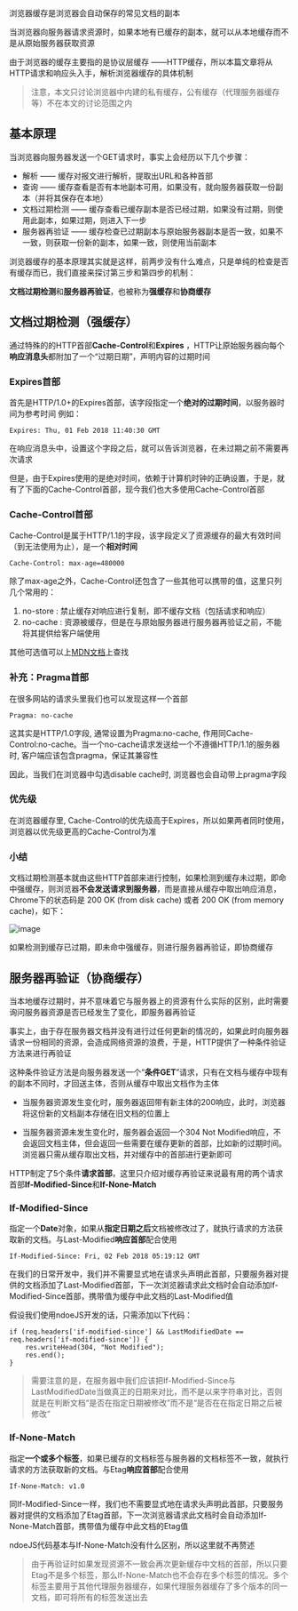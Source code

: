 浏览器缓存是浏览器会自动保存的常见文档的副本

当浏览器向服务器请求资源时，如果本地有已缓存的副本，就可以从本地缓存而不是从原始服务器获取资源

由于浏览器的缓存主要指的是协议层缓存
——HTTP缓存，所以本篇文章将从HTTP请求和响应头入手，解析浏览器缓存的具体机制

> 注意，本文只讨论浏览器中内建的私有缓存，公有缓存（代理服务器缓存等）不在本文的讨论范围之内

## 基本原理

当浏览器向服务器发送一个GET请求时，事实上会经历以下几个步骤：
* 解析 —— 缓存对报文进行解析，提取出URL和各种首部
* 查询 —— 缓存查看是否有本地副本可用，如果没有，就向服务器获取一份副本（并将其保存在本地）
* 文档过期检测 —— 缓存查看已缓存副本是否已经过期，如果没有过期，则使用此副本，如果过期，则进入下一步
* 服务器再验证 —— 缓存检查已过期副本与原始服务器副本是否一致，如果不一致，则获取一份新的副本，如果一致，则使用当前副本

浏览器缓存的基本原理其实就是这样，前两步没有什么难点，只是单纯的检查是否有缓存而已，我们直接来探讨第三步和第四步的机制：

**文档过期检测**和**服务器再验证**，也被称为**强缓存**和**协商缓存**

## 文档过期检测（强缓存）
通过特殊的的HTTP首部**Cache-Control**和**Expires** ，HTTP让原始服务器向每个**响应消息头**都附加了一个“过期日期”，声明内容的过期时间

### Expires首部
首先是HTTP/1.0+的Expires首部，该字段指定一个**绝对的过期时间**，以服务器时间为参考时间
例如：
```
Expires: Thu, 01 Feb 2018 11:40:30 GMT
```
在响应消息头中，设置这个字段之后，就可以告诉浏览器，在未过期之前不需要再次请求

但是，由于Expires使用的是绝对时间，依赖于计算机时钟的正确设置，于是，就有了下面的Cache-Control首部，现今我们也大多使用Cache-Control首部

### Cache-Control首部
Cache-Control是属于HTTP/1.1的字段，该字段定义了资源缓存的最大有效时间（到无法使用为止），是一个**相对时间**
```
Cache-Control: max-age=480000
```

除了max-age之外，Cache-Control还包含了一些其他可以携带的值，这里只列几个常用的：
1. no-store : 禁止缓存对响应进行复制，即不缓存文档（包括请求和响应）
2. no-cache : 资源被缓存，但是在与原始服务器进行服务器再验证之前，不能将其提供给客户端使用

其他可选值可以上[MDN文档](https://developer.mozilla.org/en-US/docs/Web/HTTP/Headers/Cache-Control)上查找

### 补充：Pragma首部
在很多网站的请求头里我们也可以发现这样一个首部
```
Pragma: no-cache 
```
这其实是HTTP/1.0字段, 通常设置为Pragma:no-cache, 作用同Cache-Control:no-cache。当一个no-cache请求发送给一个不遵循HTTP/1.1的服务器时, 客户端应该包含pragma，保证其兼容性

因此，当我们在浏览器中勾选disable cache时, 浏览器也会自动带上pragma字段

### 优先级
在浏览器缓存里, Cache-Control的优先级高于Expires，所以如果两者同时使用，浏览器以优先级更高的Cache-Control为准

### 小结
文档过期检测基本就由这些HTTP首部来进行控制，如果检测到缓存未过期，即命中强缓存，则浏览器**不会发送请求到服务器**，而是直接从缓存中取出响应消息，Chrome下的状态码是 200 OK (from disk cache) 或者 200 OK (from memory cache)，如下：

![image](https://note.youdao.com/yws/api/personal/file/E635A7C8ECE843AEBC2A56803362DC3E?method=download&shareKey=5d1b26f21577c7c6d410ad67e95744e8)

如果检测到缓存已过期，即未命中强缓存，则进行服务器再验证，即协商缓存

## 服务器再验证（协商缓存）
当本地缓存过期时，并不意味着它与服务器上的资源有什么实际的区别，此时需要询问服务器资源是否已经发生了变化，即服务器再验证

事实上，由于存在服务器文档并没有进行过任何更新的情况的，如果此时向服务器请求一份相同的资源，会造成网络资源的浪费，于是，HTTP提供了一种条件验证方法来进行再验证

这种条件验证方法是向服务器发送一个“**条件GET**”请求，只有在文档与缓存中现有的副本不同时，才回送主体，否则从缓存中取出文档作为主体

* 当服务器资源发生变化时，服务器返回带有新主体的200响应，此时，浏览器将这份新的文档副本存储在旧文档的位置上

* 当服务器资源未发生变化时，服务器会返回一个304 Not Modified响应，不会返回文档主体，但会返回一些需要在缓存更新的首部，比如新的过期时间。浏览器只需从缓存取出文档，并对缓存中的首部进行更新即可

HTTP制定了5个条件**请求首部**，这里只介绍对缓存再验证来说最有用的两个请求首部**If-Modified-Since**和**If-None-Match**

### If-Modified-Since
指定一个**Date**对象，如果从**指定日期之后**文档被修改过了，就执行请求的方法获取新的文档。与Last-Modified**响应首部**配合使用
```
If-Modified-Since: Fri, 02 Feb 2018 05:19:12 GMT
```
在我们的日常开发中，我们并不需要显式地在请求头声明此首部，只要服务器对提供的文档添加了Last-Modified首部，下一次浏览器请求此文档时会自动添加If-Modified-Since首部，携带值为缓存中此文档的Last-Modified值

假设我们使用ndoeJS开发的话，只需添加以下代码：
```
if (req.headers['if-modified-since'] && LastModifiedDate == req.headers['if-modified-since']) {
    res.writeHead(304, "Not Modified");
    res.end();
}
```
> 需要注意的是，在服务器中我们应该把If-Modified-Since与LastModifiedDate当做真正的日期来对比，而不是以来字符串对比，否则就是在判断文档“是否在指定日期被修改”而不是“是否在在指定日期之后被修改”

### If-None-Match
指定**一个或多个标签**，如果已缓存的文档标签与服务器的文档标签不一致，就执行请求的方法获取新的文档。与Etag**响应首部**配合使用
```
If-None-Match: v1.0
```
同If-Modified-Since一样，我们也不需要显式地在请求头声明此首部，只要服务器对提供的文档添加了Etag首部，下一次浏览器请求此文档时会自动添加If-None-Match首部，携带值为缓存中此文档的Etag值

ndoeJS代码基本与If-None-Match没有什么区别，所以这里就不再赘述

> 由于再验证时如果发现资源不一致会再次更新缓存中文档的首部，所以只要Etag不是多个标签，那么If-None-Match也不会存在多个标签的情况。多个标签主要用于其他代理服务器缓存，如果代理服务器缓存了多个版本的同一文档，即可将所有的标签发送出去
